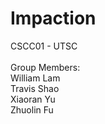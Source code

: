 # Impaction
CSCC01 - UTSC <br>
<br>
Group Members: <br>
William Lam <br>
Travis Shao <br>
Xiaoran Yu <br>
Zhuolin Fu <br>
